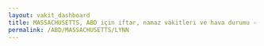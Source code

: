 ```yaml
---
layout: vakit_dashboard
title: MASSACHUSETTS, ABD için iftar, namaz vakitleri ve hava durumu - ilçe/eyalet seç
permalink: /ABD/MASSACHUSETTS/LYNN
---
```


<script type="text/javascript">
  var GLOBAL_COUNTRY = 'ABD';
  var GLOBAL_CITY = 'MASSACHUSETTS';
  var GLOBAL_STATE = 'LYNN';
  var lat = 72;
  var lon = 21;
</script>
